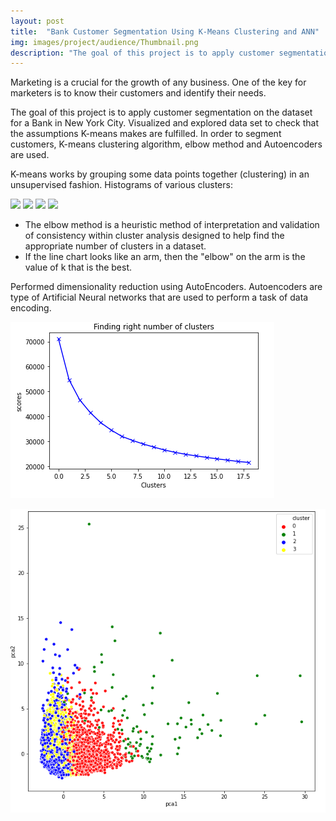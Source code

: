```yaml
---
layout: post
title:  "Bank Customer Segmentation Using K-Means Clustering and ANN"
img: images/project/audience/Thumbnail.png
description: "The goal of this project is to apply customer segmentation on the dataset for a Bank in New York City. Visualized and explored data set to check that the assumptions K-means makes are fulfilled. In order to segment customers, K-means clustering algorithm, elbow method and Autoencoders are used"
---
```



Marketing is a crucial for the growth of any business. One of the key for marketers is to know their customers and identify their needs. 

The goal of this project is to apply customer segmentation on the dataset for a Bank in New York City. Visualized and explored data set to check that the assumptions K-means makes are fulfilled. In order to segment customers, K-means clustering algorithm, elbow method and Autoencoders are used.

K-means works by grouping some data points together (clustering) in an unsupervised fashion.  Histograms of various clusters:


![](/images/project/audience/cluster(1).PNG)
![](/images/project/audience/cluster(2).PNG)
![](/images/project/audience/cluster(3).PNG)
![](/images/project/audience/cluster(4).PNG)

- The elbow method is a heuristic method of interpretation and validation of consistency within cluster analysis designed to help find the appropriate number of clusters in a dataset. 
- If the line chart looks like an arm, then the "elbow" on the arm is the value of k that is the best.

Performed dimensionality reduction using AutoEncoders. Autoencoders are type of Artificial Neural networks that are used to perform a task of data encoding.

![](/images/project/audience/auto.PNG)

![](/images/project/audience/pca.PNG)


